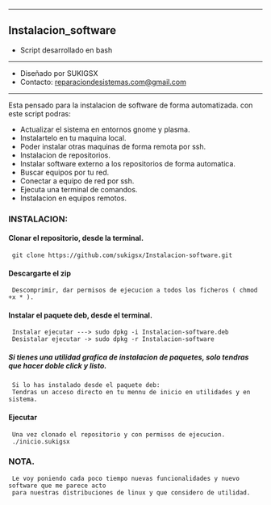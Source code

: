 ---------
## Instalacion_software
* Script desarrollado en bash
*********************************************
* Diseñado por SUKIGSX
* Contacto: reparaciondesistemas.com@gmail.com
*********************************************

Esta pensado para la instalacion de software de forma automatizada.
con este script podras:
- Actualizar el sistema en entornos gnome y plasma.
- Instalartelo en tu maquina local.
- Poder instalar otras maquinas de forma remota por ssh.
- Instalacion de repositorios.
- Instalar software externo a los repositorios de forma automatica.
- Buscar equipos por tu red.
- Conectar a equipo de red por ssh.
- Ejecuta una terminal de comandos.
- Instalacion en equipos remotos.
 
### INSTALACION:
#### Clonar el repositorio, desde la terminal.
     git clone https://github.com/sukigsx/Instalacion-software.git

#### Descargarte el zip
     Descomprimir, dar permisos de ejecucion a todos los ficheros ( chmod +x * ).

#### Instalar el paquete deb, desde el terminal.
     Instalar ejecutar ---> sudo dpkg -i Instalacion-software.deb
     Desistalar ejecutar -> sudo dpkg -r Instalacion-software
##### Si tienes una utilidad grafica de instalacion de paquetes, solo tendras que hacer doble click y listo.
     Si lo has instalado desde el paquete deb:
     Tendras un acceso directo en tu mennu de inicio en utilidades y en sistema.
     
#### Ejecutar
     Una vez clonado el repositorio y con permisos de ejecucion.
     ./inicio.sukigsx
 
### NOTA.
     Le voy poniendo cada poco tiempo nuevas funcionalidades y nuevo software que me parece acto 
     para nuestras distribuciones de linux y que considero de utilidad.
